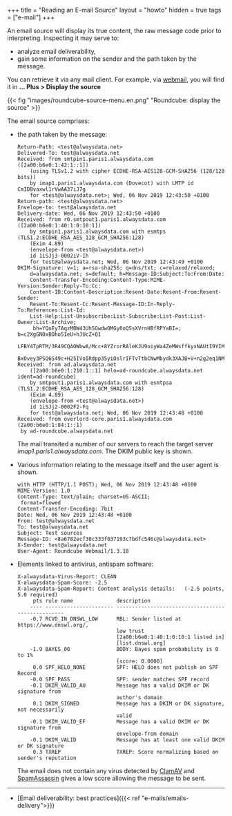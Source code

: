 +++
title = "Reading an E-mail Source"
layout = "howto"
hidden = true
tags = ["e-mail"]
+++

An email source will display its true content, the raw message code prior to interpreting. Inspecting it may serve to:

- analyze email deliverability,
- gain some information on the sender and the path taken by the message.

You can retrieve it via any mail client. For example, via [webmail](https://webmail.alwaysdata.com), you will find it in **... Plus > Display the source**

{{< fig "images/roundcube-source-menu.en.png" "Roundcube: display the source" >}}

The email source comprises:

-   the path taken by the message:
    ```
    Return-Path: <test@alwaysdata.net>
    Delivered-To: test@alwaysdata.net
    Received: from smtpin1.paris1.alwaysdata.com ([2a00:b6e0:1:42:1::1])
        (using TLSv1.2 with cipher ECDHE-RSA-AES128-GCM-SHA256 (128/128 bits))
        by imap1.paris1.alwaysdata.com (Dovecot) with LMTP id CmIDBvaxwl1rVwAA37iJ7g
        for <test@alwaysdata.net>; Wed, 06 Nov 2019 12:43:50 +0100
    Return-path: <test@alwaysdata.net>
    Envelope-to: test@alwaysdata.net
    Delivery-date: Wed, 06 Nov 2019 12:43:50 +0100
    Received: from r0.smtpout1.paris1.alwaysdata.com ([2a00:b6e0:1:40:1:0:10:1])
        by smtpin1.paris1.alwaysdata.com with esmtps (TLS1.2:ECDHE_RSA_AES_128_GCM_SHA256:128)
        (Exim 4.89)
        (envelope-from <test@alwaysdata.net>)
        id 1iSJj3-0002iV-Ih
        for test@alwaysdata.net; Wed, 06 Nov 2019 12:43:49 +0100
    DKIM-Signature: v=1; a=rsa-sha256; q=dns/txt; c=relaxed/relaxed;
        d=alwaysdata.net; s=default; h=Message-ID:Subject:To:From:Date:
        Content-Transfer-Encoding:Content-Type:MIME-Version:Sender:Reply-To:Cc:
        Content-ID:Content-Description:Resent-Date:Resent-From:Resent-Sender:
        Resent-To:Resent-Cc:Resent-Message-ID:In-Reply-To:References:List-Id:
        List-Help:List-Unsubscribe:List-Subscribe:List-Post:List-Owner:List-Archive;
         bh=YQoEy7AqzMBW43UhSGwdwOMGy0oQSsXVrnHBfRPYaBI=; b=c2XgGNOxBOho5IeU+hJUcZ+Q1
        LFBY4TpRTM/3R49CQAOWbwA/Mcc+8YZrorRAleKJU9oiyWa4ZeMWsffkyxNAUtI9YIM6ZNAsTIQBB
        BxOvey3PSQ6S49c+H25IVoIRdpp35yiOslrIFTvTtbCNwMbydk3XAJB+V+n2g2eq1NMN4=;
    Received: from ad.alwaysdata.net
        ([2a00:b6e0:1:210:1::1] helo=ad-roundcube.alwaysdata.net ident=ad-roundcube)
        by smtpout1.paris1.alwaysdata.com with esmtpsa (TLS1.2:ECDHE_RSA_AES_128_GCM_SHA256:128)
        (Exim 4.89)
        (envelope-from <test@alwaysdata.net>)
        id 1iSJj2-0002F2-Fq
        for test@alwaysdata.net; Wed, 06 Nov 2019 12:43:48 +0100
    Received: from overlord-core.paris1.alwaysdata.com (2a00:b6e0:1:84:1::1)
     by ad-roundcube.alwaysdata.net
    ```
    The mail transited a number of our servers to reach the target server *imap1.paris1.alwaysdata.com*. The DKIM public key is shown.

-   Various information relating to the message itself and the user
    agent is shown.
    ```
    with HTTP (HTTP/1.1 POST); Wed, 06 Nov 2019 12:43:48 +0100
    MIME-Version: 1.0
    Content-Type: text/plain; charset=US-ASCII;
     format=flowed
    Content-Transfer-Encoding: 7bit
    Date: Wed, 06 Nov 2019 12:43:48 +0100
    From: test@alwaysdata.net
    To: test@alwaysdata.net
    Subject: Test sources
    Message-ID: <8a6782ecf30c333f037193c7bdfc546c@alwaysdata.net>
    X-Sender: test@alwaysdata.net
    User-Agent: Roundcube Webmail/1.3.10
    ```
-   Elements linked to antivirus, antispam software:
    ```
    X-alwaysdata-Virus-Report: CLEAN
    X-alwaysdata-Spam-Score: -2.5
    X-alwaysdata-Spam-Report: Content analysis details:   (-2.5 points, 5.0 required)
         pts rule name              description
        ---- ---------------------- --------------------------------------------------
        -0.7 RCVD_IN_DNSWL_LOW      RBL: Sender listed at https://www.dnswl.org/,
                                    low trust
                                    [2a00:b6e0:1:40:1:0:10:1 listed in]
                                    [list.dnswl.org]
        -1.9 BAYES_00               BODY: Bayes spam probability is 0 to 1%
                                    [score: 0.0000]
         0.0 SPF_HELO_NONE          SPF: HELO does not publish an SPF Record
        -0.0 SPF_PASS               SPF: sender matches SPF record
        -0.1 DKIM_VALID_AU          Message has a valid DKIM or DK signature from
                                    author's domain
         0.1 DKIM_SIGNED            Message has a DKIM or DK signature, not necessarily
                                    valid
        -0.1 DKIM_VALID_EF          Message has a valid DKIM or DK signature from
                                    envelope-from domain
        -0.1 DKIM_VALID             Message has at least one valid DKIM or DK signature
         0.3 TXREP                  TXREP: Score normalizing based on sender's reputation
    ```
    The email does not contain any virus detected by [ClamAV](https://www.clamav.net/) and [SpamAssassin](https://spamassassin.apache.org/) gives a low score allowing the message to be sent.

---

- [Email deliverability: best practices]({{< ref "e-mails/emails-delivery">}})
